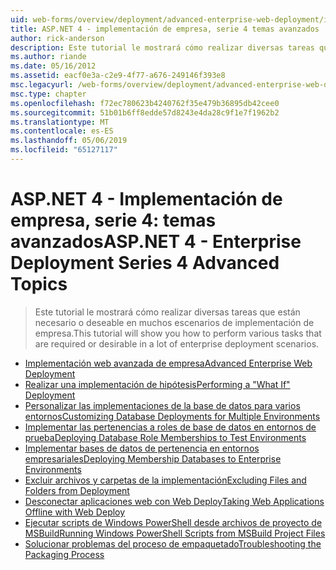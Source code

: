 ```yaml
---
uid: web-forms/overview/deployment/advanced-enterprise-web-deployment/index
title: ASP.NET 4 - implementación de empresa, serie 4 temas avanzados | Microsoft Docs
author: rick-anderson
description: Este tutorial le mostrará cómo realizar diversas tareas que están necesario o deseable en muchos escenarios de implementación de empresa.
ms.author: riande
ms.date: 05/16/2012
ms.assetid: eacf0e3a-c2e9-4f77-a676-249146f393e8
msc.legacyurl: /web-forms/overview/deployment/advanced-enterprise-web-deployment
msc.type: chapter
ms.openlocfilehash: f72ec780623b4240762f35e479b36895db42cee0
ms.sourcegitcommit: 51b01b6ff8edde57d8243e4da28c9f1e7f1962b2
ms.translationtype: MT
ms.contentlocale: es-ES
ms.lasthandoff: 05/06/2019
ms.locfileid: "65127117"
---
```

# <a name="aspnet-4---enterprise-deployment-series-4-advanced-topics"></a><span data-ttu-id="96e63-103">ASP.NET 4 - Implementación de empresa, serie 4: temas avanzados</span><span class="sxs-lookup"><span data-stu-id="96e63-103">ASP.NET 4 - Enterprise Deployment Series 4 Advanced Topics</span></span>

> <span data-ttu-id="96e63-104">Este tutorial le mostrará cómo realizar diversas tareas que están necesario o deseable en muchos escenarios de implementación de empresa.</span><span class="sxs-lookup"><span data-stu-id="96e63-104">This tutorial will show you how to perform various tasks that are required or desirable in a lot of enterprise deployment scenarios.</span></span>

- [<span data-ttu-id="96e63-105">Implementación web avanzada de empresa</span><span class="sxs-lookup"><span data-stu-id="96e63-105">Advanced Enterprise Web Deployment</span></span>](advanced-enterprise-web-deployment.md)
- [<span data-ttu-id="96e63-106">Realizar una implementación de hipótesis</span><span class="sxs-lookup"><span data-stu-id="96e63-106">Performing a "What If" Deployment</span></span>](performing-a-what-if-deployment.md)
- [<span data-ttu-id="96e63-107">Personalizar las implementaciones de la base de datos para varios entornos</span><span class="sxs-lookup"><span data-stu-id="96e63-107">Customizing Database Deployments for Multiple Environments</span></span>](customizing-database-deployments-for-multiple-environments.md)
- [<span data-ttu-id="96e63-108">Implementar las pertenencias a roles de base de datos en entornos de prueba</span><span class="sxs-lookup"><span data-stu-id="96e63-108">Deploying Database Role Memberships to Test Environments</span></span>](deploying-database-role-memberships-to-test-environments.md)
- [<span data-ttu-id="96e63-109">Implementar bases de datos de pertenencia en entornos empresariales</span><span class="sxs-lookup"><span data-stu-id="96e63-109">Deploying Membership Databases to Enterprise Environments</span></span>](deploying-membership-databases-to-enterprise-environments.md)
- [<span data-ttu-id="96e63-110">Excluir archivos y carpetas de la implementación</span><span class="sxs-lookup"><span data-stu-id="96e63-110">Excluding Files and Folders from Deployment</span></span>](excluding-files-and-folders-from-deployment.md)
- [<span data-ttu-id="96e63-111">Desconectar aplicaciones web con Web Deploy</span><span class="sxs-lookup"><span data-stu-id="96e63-111">Taking Web Applications Offline with Web Deploy</span></span>](taking-web-applications-offline-with-web-deploy.md)
- [<span data-ttu-id="96e63-112">Ejecutar scripts de Windows PowerShell desde archivos de proyecto de MSBuild</span><span class="sxs-lookup"><span data-stu-id="96e63-112">Running Windows PowerShell Scripts from MSBuild Project Files</span></span>](running-windows-powershell-scripts-from-msbuild-project-files.md)
- [<span data-ttu-id="96e63-113">Solucionar problemas del proceso de empaquetado</span><span class="sxs-lookup"><span data-stu-id="96e63-113">Troubleshooting the Packaging Process</span></span>](troubleshooting-the-packaging-process.md)
